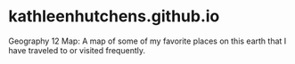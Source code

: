 # kathleenhutchens.github.io
Geography 12 Map: A map of some of my favorite places on this earth that I have traveled to or visited frequently. 
